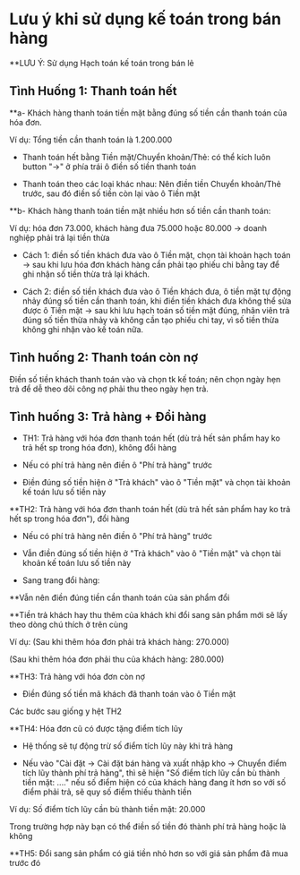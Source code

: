 # Lưu ý khi sử dụng kế toán trong bán hàng

**LƯU Ý: Sử dụng Hạch toán kế toán trong bán lẻ

## Tình Huống 1: Thanh toán hết
**a- Khách hàng thanh toán tiền mặt bằng đúng số tiền cần thanh toán của hóa đơn.

Ví dụ: Tổng tiền cần thanh toán là 1.200.000

- Thanh toán hết bằng Tiền mặt/Chuyển khoản/Thẻ: có thể kích luôn button "->" ở phía trái ô điền số tiền thanh toán

- Thanh toán theo các loại khác nhau: Nên điền tiền Chuyển khoản/Thẻ trước, sau đó điền số tiền còn lại vào ô Tiền mặt

**b- Khách hàng thanh toán tiền mặt nhiều hơn số tiền cần thanh toán:

Ví dụ: hóa đơn 73.000, khách hàng đưa 75.000 hoặc 80.000 -> doanh nghiệp phải trả lại tiền thừa

- Cách 1: điền số tiền khách đưa vào ô Tiền mặt, chọn tài khoản hạch toán -> sau khi lưu hóa đơn khách hàng cần phải tạo phiếu chi bằng tay để ghi nhận số tiền thừa trả lại khách.

- Cách 2: điền số tiền khách đưa vào ô Tiền khách đưa, ô tiền mặt tự động nhảy đúng số tiền cần thanh toán, khi điền tiền khách đưa không thể sửa được ô Tiền mặt -> sau khi lưu hạch toán số tiền mặt đúng, nhân viên trả đúng số tiền thừa nhảy và không cần tạo phiếu chi tay, vì số tiền thừa không ghi nhận vào kế toán nữa.

## Tình huống 2: Thanh toán còn nợ

Điền số tiền khách thanh toán vào và chọn tk kế toán; nên chọn ngày hẹn trả để dễ theo dõi công nợ phải thu theo ngày hẹn trả.

## Tình huống 3: Trả hàng + Đổi hàng

- TH1: Trả hàng với hóa đơn thanh toán hết (dù trả hết sản phẩm hay ko trả hết sp trong hóa đơn), không đổi hàng

+ Nếu có phí trả hàng nên điền ô "Phí trả hàng" trước

+ Điền đúng số tiền hiện ở "Trả khách" vào ô "Tiền mặt" và chọn tài khoản kế toán lưu số tiền này

**TH2: Trả hàng với hóa đơn thanh toán hết (dù trả hết sản phẩm hay ko trả hết sp trong hóa đơn"), đổi hàng

+ Nếu có phí trả hàng nên điền ô "Phí trả hàng" trước

+ Vẫn điền đúng số tiền hiện ở "Trả khách" vào ô "Tiền mặt" và chọn tài khoản kế toán lưu số tiền này

+ Sang trang đổi hàng:

**Vẫn nên điền đúng tiền cần thanh toán của sản phẩm đổi

**Tiền trả khách hay thu thêm của khách khi đổi sang sản phẩm mới sẽ lấy theo dòng chú thích ở trên cùng

Ví dụ: (Sau khi thêm hóa đơn phải trả khách hàng: 270.000)

(Sau khi thêm hóa đơn phải thu của khách hàng: 280.000)

**TH3: Trả hàng với hóa đơn còn nợ

+ Điền đúng số tiền mã khách đã thanh toán vào ô Tiền mặt

Các bước sau giống y hệt TH2

**TH4: Hóa đơn cũ có được tặng điểm tích lũy

+ Hệ thống sẽ tự động trừ số điểm tích lũy này khi trả hàng

+ Nếu vào "Cài đặt -> Cài đặt bán hàng và xuất nhập kho -> Chuyển điểm tích lũy thành phí trả hàng", thì sẽ hiện "Số điểm tích lũy cần bù thành tiền mặt: ...." nếu số điểm hiện có của khách hàng đang ít hơn so với số điểm phải trả, sẽ quy số điểm thiếu thành tiền

Ví dụ: Số điểm tích lũy cần bù thành tiền mặt: 20.000

Trong trường hợp này bạn có thể điền số tiền đó thành phí trả hàng hoặc là không

**TH5: Đổi sang sản phẩm có giá tiền nhỏ hơn so với giá sản phẩm đã mua trước đó
